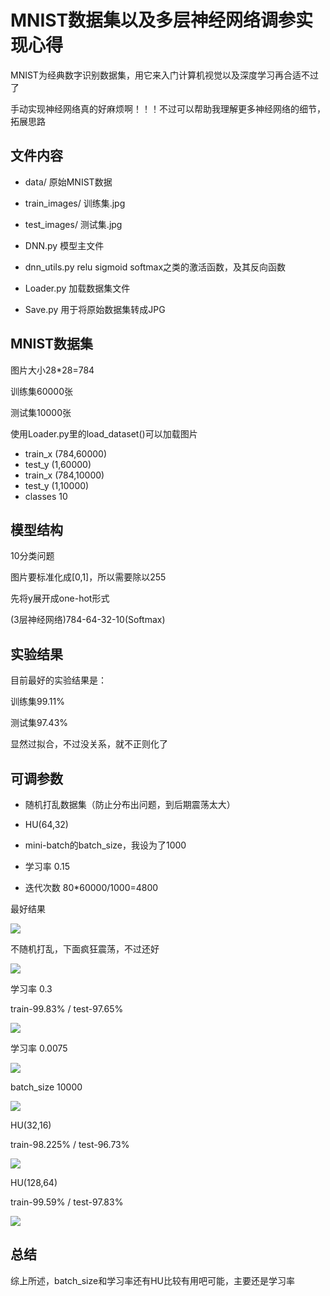 # MNIST数据集以及多层神经网络调参实现心得

MNIST为经典数字识别数据集，用它来入门计算机视觉以及深度学习再合适不过了

手动实现神经网络真的好麻烦啊！！！不过可以帮助我理解更多神经网络的细节，拓展思路

## 文件内容

- data/ 原始MNIST数据

- train_images/ 训练集.jpg

- test_images/ 测试集.jpg

- DNN.py 模型主文件

- dnn_utils.py relu sigmoid softmax之类的激活函数，及其反向函数

- Loader.py 加载数据集文件

- Save.py 用于将原始数据集转成JPG

## MNIST数据集

图片大小28*28=784

训练集60000张

测试集10000张

使用Loader.py里的load_dataset()可以加载图片

- train_x  (784,60000)
- test_y   (1,60000)
- train_x  (784,10000)
- test_y   (1,10000)
- classes  10

## 模型结构

10分类问题

图片要标准化成[0,1]，所以需要除以255

先将y展开成one-hot形式

(3层神经网络)784-64-32-10(Softmax)

## 实验结果

目前最好的实验结果是：

训练集99.11%

测试集97.43%

显然过拟合，不过没关系，就不正则化了

## 可调参数

- 随机打乱数据集（防止分布出问题，到后期震荡太大）

- HU(64,32)

- mini-batch的batch_size，我设为了1000

- 学习率 0.15

- 迭代次数 80*60000/1000=4800

最好结果

![](images/myplot.png)

不随机打乱，下面疯狂震荡，不过还好

![](images/myplot2.png)

学习率 0.3

train-99.83% / test-97.65%

![](images/myplot3.png)

学习率 0.0075

![](images/myplot4.png)

batch_size 10000

![](images/myplot5.png)

HU(32,16)

train-98.225% / test-96.73%

![](images/myplot6.png)

HU(128,64)

train-99.59% / test-97.83%

![](images/myplot7.png)

## 总结

综上所述，batch_size和学习率还有HU比较有用吧可能，主要还是学习率